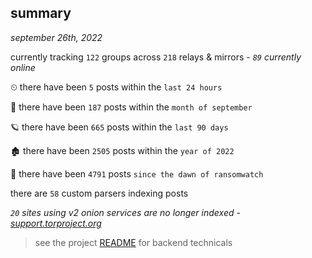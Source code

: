 
## summary
_september 26th, 2022_

currently tracking `122` groups across `218` relays & mirrors - _`89` currently online_

⏲ there have been `5` posts within the `last 24 hours`

🦈 there have been `187` posts within the `month of september`

🪐 there have been `665` posts within the `last 90 days`

🏚 there have been `2505` posts within the `year of 2022`

🦕 there have been `4791` posts `since the dawn of ransomwatch`

there are `58` custom parsers indexing posts

_`20` sites using v2 onion services are no longer indexed - [support.torproject.org](https://support.torproject.org/onionservices/v2-deprecation/)_

> see the project [README](https://github.com/joshhighet/ransomwatch#ransomwatch--) for backend technicals
